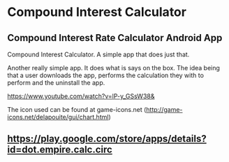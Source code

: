 # Compound Interest Calculator
## Compound Interest Rate Calculator Android App

Compound Interest Calculator. A simple app that does just that.

Another really simple app. It does what is says on the box. The idea being that a user downloads the app, performs the calculation they with to perform and the uninstall the app.

https://www.youtube.com/watch?v=lP-y_GSsW38&

The icon used can be found at game-icons.net
(http://game-icons.net/delapouite/gui/chart.html)

## https://play.google.com/store/apps/details?id=dot.empire.calc.circ
